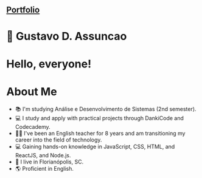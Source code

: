 ## [Portfolio](https://gustavo19972023.github.io/gus-portfolio/)

# 👋 Gustavo D. Assuncao

# Hello, everyone!

# About Me
- 📚 I'm studying Análise e Desenvolvimento de Sistemas (2nd semester).
- 💻 I study and apply with practical projects through DankiCode and Codecademy.
- 👨‍🏫 I've been an English teacher for 8 years and am transitioning my career into the field of technology.
- 💻 Gaining hands-on knowledge in JavaScript, CSS, HTML, and ReactJS, and Node.js.
- 🏡 I live in Florianópolis, SC.
- 🌎 Proficient in English.
